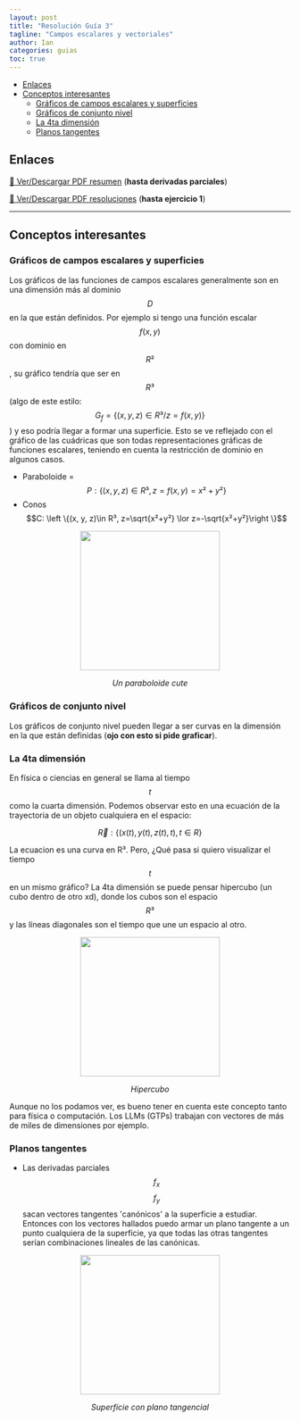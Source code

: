 ```yaml
---
layout: post
title: "Resolución Guía 3"
tagline: "Campos escalares y vectoriales"
author: Ian
categories: guias
toc: true
---
```



<!-- TOC -->

- [Enlaces](#enlaces)
- [Conceptos interesantes](#conceptos-interesantes)
    - [Gráficos de campos escalares y superficies](#gr%C3%A1ficos-de-campos-escalares-y-superficies)
    - [Gráficos de conjunto nivel](#gr%C3%A1ficos-de-conjunto-nivel)
    - [La 4ta dimensión](#la-4ta-dimensi%C3%B3n)
    - [Planos tangentes](#planos-tangentes)

<!-- /TOC -->

## Enlaces
[📄 Ver/Descargar PDF resumen](../../../../docs/resumenes/Resumen_Guia3.pdf) (**hasta derivadas parciales**)

[📄 Ver/Descargar PDF resoluciones](../../../../docs/resoluciones/Resolucion_Guia3.pdf) (**hasta ejercicio 1**)

---

## Conceptos interesantes
### Gráficos de campos escalares y superficies
Los gráficos de las funciones de campos escalares generalmente son en una dimensión más al dominio $$D$$ en la que están definidos. Por ejemplo si tengo una función escalar $$f(x,y)$$ con dominio en $$R²$$, su gráfico tendría que ser en $$R³$$ (algo de este estilo: $$G_f=\left  \{(x, y, z)\in R³ / z=f(x,y)\right \}$$) y eso podría llegar a formar una superficie. Esto se ve reflejado con el gráfico de las cuádricas que son todas representaciones gráficas de funciones escalares, teniendo en cuenta la restricción de dominio en algunos casos. 

- Paraboloide = $$P: \left \{(x, y, z)\in R³,  z=f(x,y)=x²+y² \right\}$$
- Conos $$C: \left \{(x, y, z)\in R³,  z=\sqrt{x²+y²} \lor z=-\sqrt{x²+y²}\right \}$$

<div align=center>
    <p><img src="../../../../assets/img/posts/paraboloide.jpg" width=250></p>
    <p><em>Un paraboloide cute</em></p>
</div>


### Gráficos de conjunto nivel
Los gráficos de conjunto nivel pueden llegar a ser curvas en la dimensión en la que están definidas (**ojo con esto si pide graficar**). 


### La 4ta dimensión
En física o ciencias en general se llama al tiempo $$t$$ como la cuarta dimensión. Podemos observar esto en una ecuación de la trayectoria de un objeto cualquiera en el espacio: 

$$
\vec{R}: \left \{ (x(t), y(t), z(t), t), t \in R \right\}
$$

La ecuacion es una curva en R³. Pero, ¿Qué pasa si quiero visualizar el tiempo $$t$$ en un mismo gráfico? La 4ta dimensión se puede pensar hipercubo (un cubo dentro de otro xd), donde los cubos son el espacio $$R³$$ y las líneas diagonales son el tiempo que une un espacio al otro.   

<div align=center>
    <p><img src="../../../../assets/img/posts/hipercubo.jpg" width=250></p>
    <p><em>Hipercubo</em></p>
</div>

Aunque no los podamos ver, es bueno tener en cuenta este concepto tanto para física o computación. Los LLMs (GTPs) trabajan con vectores de más de miles de dimensiones por ejemplo. 


### Planos tangentes
- Las derivadas parciales $$f_x$$ $$f_y$$ sacan vectores tangentes 'canónicos' a la superficie a estudiar. Entonces con los vectores hallados puedo armar un plano tangente a un punto cualquiera de la superficie, ya que todas las otras tangentes serían combinaciones lineales de las canónicas.

<div align=center>
    <p><img src="../../../../assets/img/posts/surface.jpg" width=250></p>
    <p><em>Superficie con plano tangencial</em></p>
</div>


